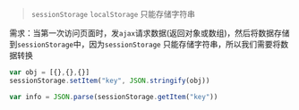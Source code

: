 > `sessionStorage` `localStorage` 只能存储字符串

需求：当第一次访问页面时，发`ajax`请求数据(返回对象或数组)，然后将数据存储到`sessionStorage`中，因为`sessionStorage` 只能存储字符串，所以我们需要将数据转换

```js
var obj = [{},{},{}]
sessionStorage.setItem("key", JSON.stringify(obj))

var info = JSON.parse(sessionStorage.getItem("key"))
```